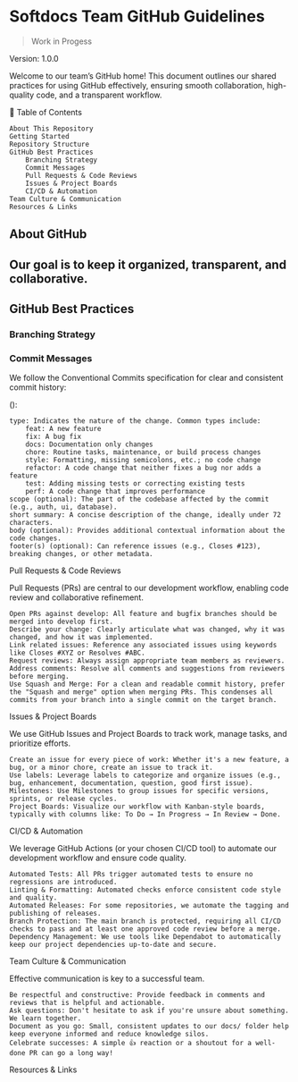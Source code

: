# Softdocs Team GitHub Guidelines
> Work in Progess

Version: 1.0.0

Welcome to our team’s GitHub home! This document outlines our shared practices for using GitHub effectively, ensuring smooth collaboration, high-quality code, and a transparent workflow.

📖 Table of Contents

    About This Repository
    Getting Started
    Repository Structure
    GitHub Best Practices
        Branching Strategy
        Commit Messages
        Pull Requests & Code Reviews
        Issues & Project Boards
        CI/CD & Automation
    Team Culture & Communication
    Resources & Links

## About GitHub

## Our goal is to keep it organized, transparent, and collaborative.

## GitHub Best Practices
### Branching Strategy



### Commit Messages
We follow the Conventional Commits specification for clear and consistent commit history:

<type>(<scope>): <short summary>

    type: Indicates the nature of the change. Common types include:
        feat: A new feature
        fix: A bug fix
        docs: Documentation only changes
        chore: Routine tasks, maintenance, or build process changes
        style: Formatting, missing semicolons, etc.; no code change
        refactor: A code change that neither fixes a bug nor adds a feature
        test: Adding missing tests or correcting existing tests
        perf: A code change that improves performance
    scope (optional): The part of the codebase affected by the commit (e.g., auth, ui, database).
    short summary: A concise description of the change, ideally under 72 characters.
    body (optional): Provides additional contextual information about the code changes.
    footer(s) (optional): Can reference issues (e.g., Closes #123), breaking changes, or other metadata.

Pull Requests & Code Reviews

Pull Requests (PRs) are central to our development workflow, enabling code review and collaborative refinement.

    Open PRs against develop: All feature and bugfix branches should be merged into develop first.
    Describe your change: Clearly articulate what was changed, why it was changed, and how it was implemented.
    Link related issues: Reference any associated issues using keywords like Closes #XYZ or Resolves #ABC.
    Request reviews: Always assign appropriate team members as reviewers.
    Address comments: Resolve all comments and suggestions from reviewers before merging.
    Use Squash and Merge: For a clean and readable commit history, prefer the "Squash and merge" option when merging PRs. This condenses all commits from your branch into a single commit on the target branch.

Issues & Project Boards

We use GitHub Issues and Project Boards to track work, manage tasks, and prioritize efforts.

    Create an issue for every piece of work: Whether it's a new feature, a bug, or a minor chore, create an issue to track it.
    Use labels: Leverage labels to categorize and organize issues (e.g., bug, enhancement, documentation, question, good first issue).
    Milestones: Use Milestones to group issues for specific versions, sprints, or release cycles.
    Project Boards: Visualize our workflow with Kanban-style boards, typically with columns like: To Do → In Progress → In Review → Done.

CI/CD & Automation

We leverage GitHub Actions (or your chosen CI/CD tool) to automate our development workflow and ensure code quality.

    Automated Tests: All PRs trigger automated tests to ensure no regressions are introduced.
    Linting & Formatting: Automated checks enforce consistent code style and quality.
    Automated Releases: For some repositories, we automate the tagging and publishing of releases.
    Branch Protection: The main branch is protected, requiring all CI/CD checks to pass and at least one approved code review before a merge.
    Dependency Management: We use tools like Dependabot to automatically keep our project dependencies up-to-date and secure.

Team Culture & Communication

Effective communication is key to a successful team.

    Be respectful and constructive: Provide feedback in comments and reviews that is helpful and actionable.
    Ask questions: Don't hesitate to ask if you're unsure about something. We learn together.
    Document as you go: Small, consistent updates to our docs/ folder help keep everyone informed and reduce knowledge silos.
    Celebrate successes: A simple 👍 reaction or a shoutout for a well-done PR can go a long way!

Resources & Links

